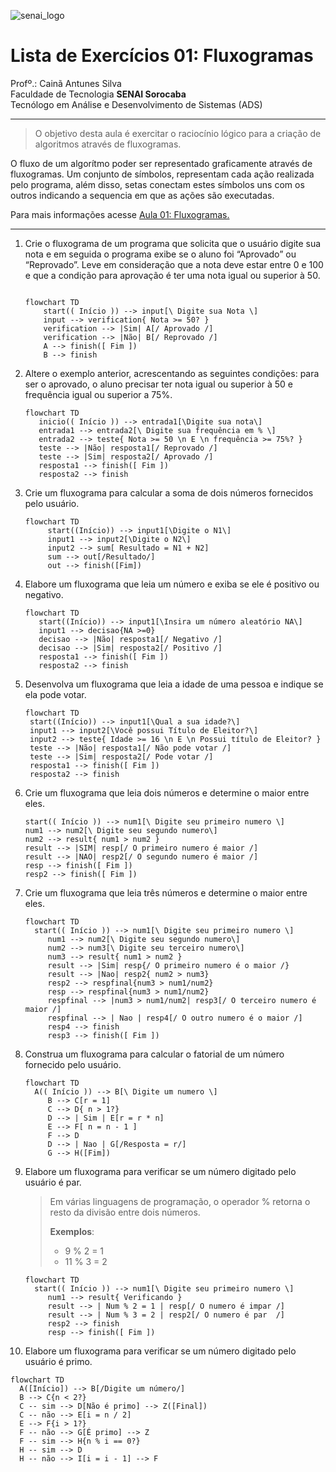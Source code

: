![senai_logo](https://transparencia.sp.senai.br/Content/img/logo-senai.png)

# Lista de Exercícios 01: Fluxogramas

Profº.: Cainã Antunes Silva  
Faculdade de Tecnologia **SENAI Sorocaba**  
Tecnólogo em Análise e Desenvolvimento de Sistemas (ADS)
___


> O objetivo desta aula é exercitar o raciocínio lógico para a criação de algoritmos através de fluxogramas.  

O fluxo de um algorítmo poder ser representado graficamente através de fluxogramas. Um conjunto de símbolos, representam cada ação realizada pelo programa, além disso, setas conectam estes símbolos uns com os outros indicando a sequencia em que as ações são executadas.

Para mais informações acesse [Aula 01: Fluxogramas.](https://www.notion.so/cainaantunes/Aula-01-Fluxogramas-188bde521b3b80de90f7dbd9407af71e)

***

1. Crie o fluxograma de um programa que solicita que o usuário digite sua nota e em seguida o programa exibe se o aluno foi “Aprovado” ou “Reprovado”. Leve em consideração que a nota deve estar entre 0 e 100 e que a condição para aprovação é ter uma nota igual ou superior à 50.
   
    ```mermaid
   
    flowchart TD
        start(( Início )) --> input[\ Digite sua Nota \]
        input --> verification{ Nota >= 50? }
        verification --> |Sim| A[/ Aprovado /]
        verification --> |Não| B[/ Reprovado /]
        A --> finish([ Fim ])
        B --> finish
    ```
   
2. Altere o exemplo anterior, acrescentando as seguintes condições: para ser o aprovado, o aluno precisar ter nota igual ou superior à 50 e frequência igual ou superior a 75%.
   
   ```mermaid
   flowchart TD
      inicio(( Início )) --> entrada1[\Digite sua nota\]
      entrada1 --> entrada2[\ Digite sua frequência em % \]
      entrada2 --> teste{ Nota >= 50 \n E \n frequência >= 75%? }
      teste --> |Não| resposta1[/ Reprovado /]
      teste --> |Sim| resposta2[/ Aprovado /]
      resposta1 --> finish([ Fim ])
      resposta2 --> finish
   ```
   
3. Crie um fluxograma para calcular a soma de dois números fornecidos pelo usuário.
   
   ```mermaid
   flowchart TD
        start((Início)) --> input1[\Digite o N1\]
        input1 --> input2[\Digite o N2\]
        input2 --> sum[ Resultado = N1 + N2]
        sum --> out[/Resultado/]
        out --> finish([Fim])      
   ```
   
4. Elabore um fluxograma que leia um número e exiba se ele é positivo ou negativo.
   
   ```mermaid
   flowchart TD
      start((Início)) --> input1[\Insira um número aleatório NA\]
      input1 --> decisao{NA >=0}
      decisao --> |Não| resposta1[/ Negativo /]
      decisao --> |Sim| resposta2[/ Positivo /]
      resposta1 --> finish([ Fim ])
      resposta2 --> finish
   ```
   
5. Desenvolva um fluxograma que leia a idade de uma pessoa e indique se ela pode votar.
   
   ```mermaid
   flowchart TD
    start((Início)) --> input1[\Qual a sua idade?\]
    input1 --> input2[\Você possui Título de Eleitor?\]
    input2 --> teste{ Idade >= 16 \n E \n Possui título de Eleitor? }
    teste --> |Não| resposta1[/ Não pode votar /]
    teste --> |Sim| resposta2[/ Pode votar /]
    resposta1 --> finish([ Fim ])
    resposta2 --> finish
   ```
   
6. Crie um fluxograma que leia dois números e determine o maior entre eles.

   ```flowchart TD
   start(( Início )) --> num1[\ Digite seu primeiro numero \]
   num1 --> num2[\ Digite seu segundo numero\]
   num2 --> result{ num1 > num2 }
   result --> |SIM| resp[/ O primeiro numero é maior /]
   result --> |NAO| resp2[/ O segundo numero é maior /]
   resp --> finish([ Fim ])
   resp2 --> finish([ Fim ])
   ```
   
7. Crie um fluxograma que leia três números e determine o maior entre eles.
   
   ```mermaid
   flowchart TD
     start(( Início )) --> num1[\ Digite seu primeiro numero \]
        num1 --> num2[\ Digite seu segundo numero\]
        num2 --> num3[\ Digite seu terceiro numero\]
        num3 --> result{ num1 > num2 }
        result --> |Sim| resp{/ O primeiro numero é o maior /}
        result --> |Nao| resp2{ num2 > num3}
        resp2 --> respfinal{num3 > num1/num2}
        resp --> respfinal{num3 > num1/num2}
        respfinal --> |num3 > num1/num2| resp3[/ O terceiro numero é maior /]
        respfinal --> | Nao | resp4[/ O outro numero é o maior /]
        resp4 --> finish
        resp3 --> finish([ Fim ])
   ```
   
8. Construa um fluxograma para calcular o fatorial de um número fornecido pelo usuário.
   
   ```mermaid
   flowchart TD
     A(( Início )) --> B[\ Digite um numero \]
        B --> C[r = 1]
        C --> D{ n > 1?}
        D --> | Sim | E[r = r * n]
        E --> F[ n = n - 1 ]
        F --> D
        D --> | Nao | G[/Resposta = r/]
        G --> H([Fim])
   ```
   
9. Elabore um fluxograma para verificar se um número digitado pelo usuário é par.
   
   > Em várias linguagens de programação, o operador % retorna o resto da divisão entre dois números.    
   > 
   >**Exemplos**:  
   > - 9 % 2 = 1  
   > - 11 % 3 = 2
   
   ```mermaid
   flowchart TD
     start(( Início )) --> num1[\ Digite seu primeiro numero \]
        num1 --> result{ Verificando }
        result --> | Num % 2 = 1 | resp[/ O numero é impar /]
        result --> | Num % 3 = 2 | resp2[/ O numero é par  /]
        resp2 --> finish 
        resp --> finish([ Fim ])
   ```
   
10. Elabore um fluxograma para verificar se um número digitado pelo usuário é primo.
   
  ```mermaid
flowchart TD
    A([Início]) --> B[/Digite um número/]
    B --> C{n < 2?}
    C -- sim --> D[Não é primo] --> Z([Final])
    C -- não --> E[i = n / 2]
    E --> F{i > 1?}
    F -- não --> G[É primo] --> Z
    F -- sim --> H{n % i == 0?}
    H -- sim --> D
    H -- não --> I[i = i - 1] --> F
```